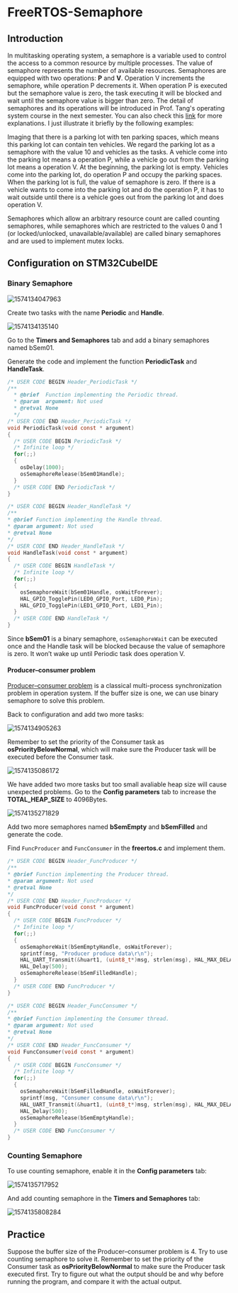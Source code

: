 # FreeRTOS-Semaphore

## Introduction

In multitasking operating system, a semaphore is a variable used to control the access to a common resource by multiple processes. The value of semaphore represents the number of available resources. Semaphores are equipped with two operations: **P** and **V**. Operation V increments the semaphore, while operation P decrements it. When operation P is executed but the semaphore value is zero, the task executing it will be blocked and wait until the semaphore value is bigger than zero. The detail of semaphores and its operations will be introduced in Prof. Tang's operating system course in the next semester. You can also check this [link](https://www.geeksforgeeks.org/semaphores-in-process-synchronization/) for more explanations. I just illustrate it briefly by the following examples:

Imaging that there is a parking lot with ten parking spaces, which means this parking lot can contain ten vehicles. We regard the parking lot as a semaphore with the value 10 and vehicles as the tasks. A vehicle come into the parking lot means a operation P, while a vehicle go out from the parking lot means a operation V. At the beginning, the parking lot is empty. Vehicles come into the parking lot, do operation P and occupy the parking spaces. When the parking lot is full, the value of semaphore is zero. If there is a vehicle wants to come into the parking lot and do the operation P, it has to wait outside until there is a vehicle goes out from the parking lot and does operation V.

Semaphores which allow an arbitrary resource count are called counting semaphores, while semaphores which are restricted to the values 0 and 1 (or locked/unlocked, unavailable/available) are called binary semaphores and are used to implement mutex locks.

## Configuration on STM32CubeIDE

### Binary Semaphore 

![1574134047963](FreeRTOS-Semaphore.assets/1574134047963.png)

Create two tasks with the name **Periodic** and **Handle**.

![1574134135140](FreeRTOS-Semaphore.assets/1574134135140.png)

Go to the **Timers and Semaphores** tab and add a binary semaphores named bSem01.

Generate the code and implement the function **PeriodicTask** and **HandleTask**.

```c
/* USER CODE BEGIN Header_PeriodicTask */
/**
  * @brief  Function implementing the Periodic thread.
  * @param  argument: Not used 
  * @retval None
  */
/* USER CODE END Header_PeriodicTask */
void PeriodicTask(void const * argument)
{
  /* USER CODE BEGIN PeriodicTask */
  /* Infinite loop */
  for(;;)
  {
    osDelay(1000);
    osSemaphoreRelease(bSem01Handle);
  }
  /* USER CODE END PeriodicTask */
}

/* USER CODE BEGIN Header_HandleTask */
/**
* @brief Function implementing the Handle thread.
* @param argument: Not used
* @retval None
*/
/* USER CODE END Header_HandleTask */
void HandleTask(void const * argument)
{
  /* USER CODE BEGIN HandleTask */
  /* Infinite loop */
  for(;;)
  {
    osSemaphoreWait(bSem01Handle, osWaitForever);
    HAL_GPIO_TogglePin(LED0_GPIO_Port, LED0_Pin);
    HAL_GPIO_TogglePin(LED1_GPIO_Port, LED1_Pin);
  }
  /* USER CODE END HandleTask */
}
```

Since **bSem01** is a binary semaphore, ``osSemaphoreWait`` can be executed once and the Handle task will be blocked  because the value of semaphore is zero. It won’t wake up until Periodic task does operation V.

#### Producer–consumer problem

[Producer–consumer problem](https://en.wikipedia.org/wiki/Producer%E2%80%93consumer_problem) is a classical multi-process synchronization problem in operation system. If the buffer size is one, we can use binary semaphore to solve this problem.

Back to configuration and add two more tasks:

![1574134905263](FreeRTOS-Semaphore.assets/1574134905263.png)

Remember to set the priority of the Consumer task as **osPriorityBelowNormal**, which will make sure the Producer task will be executed before the Consumer task.

![1574135086172](FreeRTOS-Semaphore.assets/1574135086172.png)

We have added two more tasks but too small avaliable heap size will cause unexpected problems. Go to the **Config parameters** tab to increase the **TOTAL_HEAP_SIZE** to 4096Bytes.

![1574135271829](FreeRTOS-Semaphore.assets/1574135271829.png)

Add two more semaphores named **bSemEmpty** and **bSemFilled** and generate the code.

Find ``FuncProducer`` and ``FuncConsumer`` in the **freertos.c** and implement them.

```c
/* USER CODE BEGIN Header_FuncProducer */
/**
* @brief Function implementing the Producer thread.
* @param argument: Not used
* @retval None
*/
/* USER CODE END Header_FuncProducer */
void FuncProducer(void const * argument)
{
  /* USER CODE BEGIN FuncProducer */
  /* Infinite loop */
  for(;;)
  {
    osSemaphoreWait(bSemEmptyHandle, osWaitForever);
    sprintf(msg, "Producer produce data\r\n");
    HAL_UART_Transmit(&huart1, (uint8_t*)msg, strlen(msg), HAL_MAX_DELAY);
    HAL_Delay(500);
    osSemaphoreRelease(bSemFilledHandle);
  }
  /* USER CODE END FuncProducer */
}

/* USER CODE BEGIN Header_FuncConsumer */
/**
* @brief Function implementing the Consumer thread.
* @param argument: Not used
* @retval None
*/
/* USER CODE END Header_FuncConsumer */
void FuncConsumer(void const * argument)
{
  /* USER CODE BEGIN FuncConsumer */
  /* Infinite loop */
  for(;;)
  {
    osSemaphoreWait(bSemFilledHandle, osWaitForever);
    sprintf(msg, "Consumer consume data\r\n");
    HAL_UART_Transmit(&huart1, (uint8_t*)msg, strlen(msg), HAL_MAX_DELAY);
    HAL_Delay(500);
    osSemaphoreRelease(bSemEmptyHandle);
  }
  /* USER CODE END FuncConsumer */
}
```

### Counting Semaphore

To use counting semaphore, enable it in the **Config parameters** tab:

![1574135717952](FreeRTOS-Semaphore.assets/1574135717952.png)

And add counting semaphore in the **Timers and Semaphores** tab:

![1574135808284](FreeRTOS-Semaphore.assets/1574135808284.png)



## Practice

Suppose the buffer size of the Producer–consumer problem is 4. Try to use counting semaphore to solve it. Remember to set the priority of the Consumer task as **osPriorityBelowNormal** to make sure the Producer task executed first. Try to figure out what the output should be and why before running the program, and compare it with the actual output.

